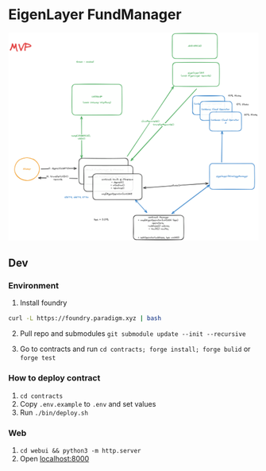 # EigenLayer FundManager

![](docs/SystemDesign.png)


## Dev


### Environment


1. Install foundry

```bash
curl -L https://foundry.paradigm.xyz | bash
```

2. Pull repo and submodules `git submodule update --init --recursive`

3. Go to contracts and run `cd contracts; forge install; forge bulid` or `forge test`


### How to deploy contract

1. `cd contracts`
2. Copy `.env.example` to `.env` and set values
3. Run `./bin/deploy.sh`


### Web
1. `cd webui && python3 -m http.server`
2. Open [localhost:8000](http://localhost:8000)


